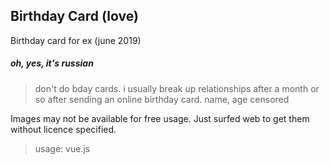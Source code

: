 ## Birthday Card (love)

Birthday card for ex (june 2019)

##### oh, yes, it's russian

> don't do bday cards. i usually break up relationships after a month or so after sending an online birthday card. name, age censored


Images may not be available for free usage. Just surfed web to get them without licence specified.

> usage: vue.js
